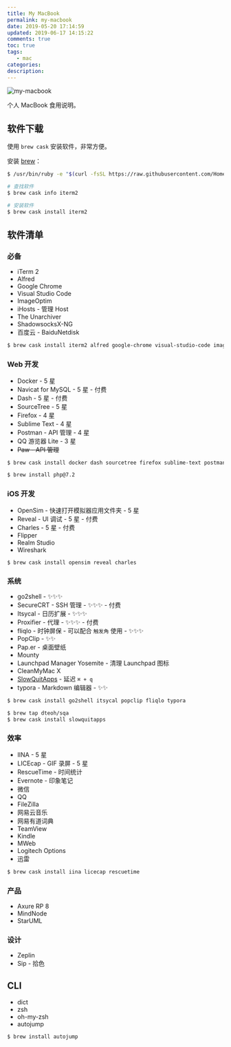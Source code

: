 ```yaml
---
title: My MacBook
permalink: my-macbook
date: 2019-05-20 17:14:59
updated: 2019-06-17 14:15:22
comments: true
toc: true
tags:
   - mac
categories:
description:
---
```


<img src="https://cdn-qn.yifans.com/imzyf/robert-richarz-263241-unsplash.jpg" alt="my-macbook" />

个人 MacBook 食用说明。

<!-- more -->

## 软件下载

使用 `brew cask` 安装软件，非常方便。

安装 [brew](https://brew.sh/)：

```bash
$ /usr/bin/ruby -e "$(curl -fsSL https://raw.githubusercontent.com/Homebrew/install/master/install)"

# 查找软件
$ brew cask info iterm2

# 安装软件
$ brew cask install iterm2
```

## 软件清单

### 必备

- iTerm 2
- Alfred
- Google Chrome
- Visual Studio Code
- ImageOptim
- iHosts - 管理 Host
- The Unarchiver
- ShadowsocksX-NG
- 百度云 - BaiduNetdisk

```bash
$ brew cask install iterm2 alfred google-chrome visual-studio-code imageoptim shadowsocksx-ng baidunetdisk
```

### Web 开发

- Docker - 5 星
- Navicat for MySQL - 5 星 - 付费
- Dash - 5 星 - 付费
- SourceTree - 5 星
- Firefox - 4 星
- Sublime Text - 4 星
- Postman - API 管理 - 4 星
- QQ 游览器 Lite - 3 星
- ~~Paw - API 管理~~

```bash
$ brew cask install docker dash sourcetree firefox sublime-text postman
```

```bash
$ brew install php@7.2
```

### iOS 开发

- OpenSim - 快速打开模拟器应用文件夹 - 5 星
- Reveal - UI 调试 - 5 星 - 付费
- Charles - 5 星 - 付费
- Flipper
- Realm Studio
- Wireshark

```
$ brew cask install opensim reveal charles
```

### 系统

- go2shell - ✨✨✨
- SecureCRT - SSH 管理 - ✨✨✨ - 付费
- Itsycal - 日历扩展 - ✨✨✨
- Proxifier - 代理 - ✨✨✨ - 付费
- fliqlo - 时钟屏保 - 可以配合 `触发角` 使用 - ✨✨✨
- PopClip - ✨✨
- Pap.er - 桌面壁纸
- Mounty
- Launchpad Manager Yosemite - 清理 Launchpad 图标
- CleanMyMac X
- [SlowQuitApps](https://github.com/dteoh/SlowQuitApps) - 延迟 `⌘ + q`
- typora - Markdown 编辑器 - ✨✨

```bash
$ brew cask install go2shell itsycal popclip fliqlo typora
```

```bash
$ brew tap dteoh/sqa
$ brew cask install slowquitapps
```

### 效率

- IINA - 5 星
- LICEcap - GIF 录屏 - 5 星
- RescueTime - 时间统计
- Evernote - 印象笔记
- 微信
- QQ
- FileZilla
- 网易云音乐
- 网易有道词典
- TeamView
- Kindle
- MWeb
- Logitech Options
- 迅雷

```bash
$ brew cask install iina licecap rescuetime
```

### 产品

- Axure RP 8
- MindNode
- StarUML

### 设计

- Zeplin
- Sip - 拾色

## CLI

- dict
- zsh
- oh-my-zsh
- autojump

```bash
$ brew install autojump
```
